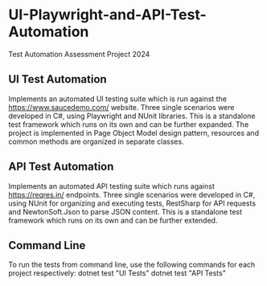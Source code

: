 # UI-Playwright-and-API-Test-Automation
Test Automation Assessment Project 2024

## UI Test Automation
Implements an automated UI testing suite which is run against the https://www.saucedemo.com/ website. Three single scenarios were developed in C#, using Playwright and NUnit libraries. This is a standalone test framework which runs on its own and can be further expanded. The project is implemented in Page Object Model design pattern, resources and common methods are organized in separate classes.
## API Test Automation
Implements an automated API testing suite which runs against https://reqres.in/ endpoints. Three single scenarios were developed in C#, using NUnit for organizing and executing tests, RestSharp for API requests and NewtonSoft.Json to parse JSON content. This is a standalone test framework which runs on its own and can be further extended.

## Command Line
To run the tests from command line, use the following commands for each project respectively:
  dotnet test "UI Tests"
  dotnet test "API Tests"
